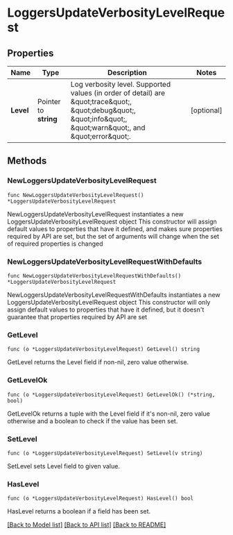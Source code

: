 # LoggersUpdateVerbosityLevelRequest


## Properties

Name | Type | Description | Notes
------------ | ------------- | ------------- | -------------
**Level** | Pointer to **string** | Log verbosity level. Supported values (in order of detail) are \&quot;trace\&quot;, \&quot;debug\&quot;, \&quot;info\&quot;, \&quot;warn\&quot;, and \&quot;error\&quot;. | [optional] 



## Methods


### NewLoggersUpdateVerbosityLevelRequest

`func NewLoggersUpdateVerbosityLevelRequest() *LoggersUpdateVerbosityLevelRequest`

NewLoggersUpdateVerbosityLevelRequest instantiates a new LoggersUpdateVerbosityLevelRequest object
This constructor will assign default values to properties that have it defined,
and makes sure properties required by API are set, but the set of arguments
will change when the set of required properties is changed

### NewLoggersUpdateVerbosityLevelRequestWithDefaults

`func NewLoggersUpdateVerbosityLevelRequestWithDefaults() *LoggersUpdateVerbosityLevelRequest`

NewLoggersUpdateVerbosityLevelRequestWithDefaults instantiates a new LoggersUpdateVerbosityLevelRequest object
This constructor will only assign default values to properties that have it defined,
but it doesn't guarantee that properties required by API are set


### GetLevel

`func (o *LoggersUpdateVerbosityLevelRequest) GetLevel() string`

GetLevel returns the Level field if non-nil, zero value otherwise.

### GetLevelOk

`func (o *LoggersUpdateVerbosityLevelRequest) GetLevelOk() (*string, bool)`

GetLevelOk returns a tuple with the Level field if it's non-nil, zero value otherwise
and a boolean to check if the value has been set.

### SetLevel

`func (o *LoggersUpdateVerbosityLevelRequest) SetLevel(v string)`

SetLevel sets Level field to given value.


### HasLevel

`func (o *LoggersUpdateVerbosityLevelRequest) HasLevel() bool`

HasLevel returns a boolean if a field has been set.









[[Back to Model list]](../README.md#documentation-for-models) [[Back to API list]](../README.md#documentation-for-api-endpoints) [[Back to README]](../README.md)


